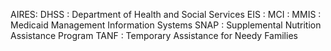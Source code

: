 AIRES:
DHSS : Department of Health and Social Services
EIS  :
MCI  :
MMIS : Medicaid Management Information Systems
SNAP : Supplemental Nutrition Assistance Program
TANF : Temporary Assistance for Needy Families
